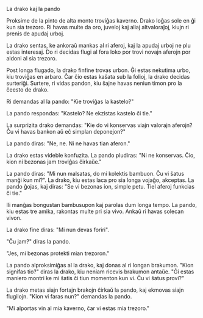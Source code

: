La drako kaj la pando

Proksime de la pinto de alta monto troviĝas kaverno.
Drako loĝas sole en ĝi kun sia trezoro.
Ri havas multe da oro, juveloj kaj aliaj altvaloraĵoj, kiujn ri prenis de apudaj urboj.

La drako sentas, ke ankoraŭ mankas al ri aferoj, kaj la apudaj urboj ne plu estas interesaj.
Do ri decidas flugi al fora loko por trovi novajn aferojn por aldoni al sia trezoro.

Post longa flugado, la drako finfine trovas urbon.
Ĝi estas nekutima urbo, kiu troviĝas en arbaro.
Ĉar ĉio estas kaŝata sub la folioj, la drako decidas surteriĝi.
Surtere, ri vidas pandon, kiu ŝajne havas neniun timon pro la ĉeesto de drako.

Ri demandas al la pando: "Kie troviĝas la kastelo?"

La pando respondas: "Kastelo? Ne ekzistas kastelo ĉi tie."

La surprizita drako demandas: "Kie do vi konservas viajn valorajn aferojn? Ĉu vi havas bankon aŭ eĉ simplan deponejon?"

La pando diras: "Ne, ne. Ni ne havas tian aferon."

La drako estas videble konfuzita.
La pando pludiras: "Ni ne konservas. Ĉio, kion ni bezonas jam troviĝas ĉirkaŭe."

La pando diras: "Mi nun malsatas, do mi kolektis bambuon. Ĉu vi ŝatus manĝi kun mi?".
La drako, kiu estas laca pro sia longa vojaĝo, akceptas.
La pando ĝojas, kaj diras: "Se vi bezonas ion, simple petu. Tiel aferoj funkcias ĉi tie."

Ili manĝas bongustan bambusupon kaj parolas dum longa tempo.
La pando, kiu estas tre amika, rakontas multe pri sia vivo.
Ankaŭ ri havas solecan vivon.

La drako fine diras: "Mi nun devas foriri".

"Ĉu jam?" diras la pando.

"Jes, mi bezonas protekti mian trezoron."

La pando alproksimiĝas al la drako, kaj donas al ri longan brakumon.
"Kion signifas tio?" diras la drako, kiu neniam ricevis brakumon antaŭe.
"Ĝi estas maniero montri ke mi ŝatis ĉi tiun momenton kun vi. Ĉu vi ŝatus provi?"

La drako metas siajn fortajn brakojn ĉirkaŭ la pando, kaj ekmovas siajn flugilojn.
"Kion vi faras nun?" demandas la pando.

"Mi alportas vin al mia kaverno, ĉar vi estas mia trezoro."